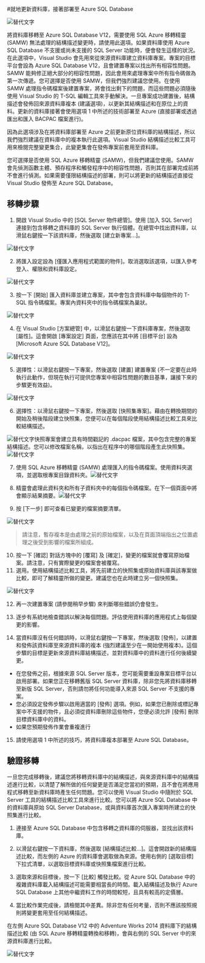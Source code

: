 <properties 
   pageTitle="使用 Visual Studio 和 SSDT 移轉" 
   description="Microsoft Azure SQL Database, 資料庫移轉, 匯入資料庫, 匯出資料庫, 移轉精靈" 
   services="sql-database" 
   documentationCenter="" 
   authors="pehteh" 
   manager="jeffreyg" 
   editor="monicar"/>

<tags
   ms.service="sql-database"
   ms.devlang="NA"
   ms.topic="article"
   ms.tgt_pltfrm="NA"
   ms.workload="data-management" 
   ms.date="04/14/2015"
   ms.author="pehteh"/>

#就地更新資料庫，接著部署至 Azure SQL Database

![替代文字](./media/sql-database-migrate-visualstudio-ssdt/01VSSSDTDiagram.png)

將資料庫移轉至 Azure SQL Database V12，需要使用 SQL Azure 移轉精靈 (SAMW) 無法處理的結構描述變更時，請使用此選項。如果資料庫使用 Azure SQL Database 不支援或尚未支援的 SQL Server 功能時，便會發生這樣的狀況。在此選項中，Visual Studio 會先用來從來源資料庫建立資料庫專案。專案的目標平台會設為 Azure SQL Database V12，且會建置專案以找出所有相容性問題。SAMW 能夠修正絕大部分的相容性問題，因此會用來處理專案中所有指令碼做為第一次傳遞。您可選擇是否使用 SAMW，但我們強烈建議您使用。在使用 SAMW 處理指令碼檔案後建置專案，將會找出剩下的問題，而這些問題必須隨後使用 Visual Studio 的 T-SQL 編輯工具來手動解決。一旦專案成功建置後，結構描述會發佈回來源資料庫複本 (建議選項)，以更新其結構描述和在原位上的資料。更新的資料庫接著會使用選項 1 中所述的技術部署至 Azure (直接部署或透過匯出和匯入 BACPAC 檔案進行)。
 
因為此選項涉及在將資料庫部署至 Azure 之前更新原位資料庫的結構描述，所以我們強烈建議在資料庫中的複本執行此選項。Visual Studio 結構描述比較工具可用來檢閱完整變更集合，此變更集會在發佈專案前套用至資料庫。

您可選擇是否使用 SQL Azure 移轉精靈 (SAMW)，但我們建議您使用。SAMW 會先偵測函數主體、預存程序和觸發程序中的相容性問題，否則其在部署完成前將不會進行偵測。如果需要僅限結構描述的部署，則可以將更新的結構描述直接從 Visual Studio 發佈至 Azure SQL Database。

## 移轉步驟

1.	開啟 Visual Studio 中的 [SQL Server 物件總管]。使用 [加入 SQL Server] 連接到包含移轉之資料庫的 SQL Server 執行個體。在總管中找出資料庫，以滑鼠右鍵按一下該資料庫，然後選取 [建立新專案...]。 

![替代文字](./media/sql-database-migrate-visualstudio-ssdt/02MigrateSSDT.png)

2.	將匯入設定設為 [僅匯入應用程式範圍的物件]。取消選取該選項，以匯入參考登入、權限和資料庫設定。

![替代文字](./media/sql-database-migrate-visualstudio-ssdt/03MigrateSSDT.png)

3.	按一下 [開始] 匯入資料庫並建立專案，其中會包含資料庫中每個物件的 T-SQL 指令碼檔案。專案內資料夾中的指令碼檔案為巢狀。

![替代文字](./media/sql-database-migrate-visualstudio-ssdt/04MigrateSSDT.png)

4.	在 Visual Studio [方案總管] 中，以滑鼠右鍵按一下資料庫專案，然後選取 [屬性]。這會開啟 [專案設定] 頁面，您應該在其中將 [目標平台] 設為 [Microsoft Azure SQL Database V12]。

![替代文字](./media/sql-database-migrate-visualstudio-ssdt/05MigrateSSDT.png)

5.	選擇性：以滑鼠右鍵按一下專案，然後選取 [建置] 建置專案 (不一定要在此時執行此動作，但現在執行可提供您專案中相容性問題的數目基準，讓接下來的步驟更有效益)。

![替代文字](./media/sql-database-migrate-visualstudio-ssdt/06MigrateSSDT.png)

6.	選擇性：以滑鼠右鍵按一下專案，然後選取 [快照集專案]。藉由在轉換期間的開始及稍後階段建立快照集，您便可以在每個階段使用結構描述比較工具來比較結構描述。

![替代文字](./media/sql-database-migrate-visualstudio-ssdt/07MigrateSSDT.png)快照專案會建立具有時間戳記的 .dacpac 檔案，其中包含完整的專案結構描述。您可以修改檔案名稱，以指出在程序中的哪個階段產生此快照集。![替代文字](./media/sql-database-migrate-visualstudio-ssdt/08MigrateSSDT.png)

7.	使用 SQL Azure 移轉精靈 (SAMW) 處理匯入的指令碼檔案。使用資料夾選項，並選取根專案目錄資料夾。![替代文字](./media/sql-database-migrate-visualstudio-ssdt/09MigrateSSDT.png)

8.	精靈會處理此資料夾和所有子資料夾中的每個指令碼檔案。在下一個頁面中將會顯示結果摘要。![替代文字](./media/sql-database-migrate-visualstudio-ssdt/10MigrateSSDT.png)
9.	按 [下一步] 即可查看已變更的檔案摘要清單。 

![替代文字](./media/sql-database-migrate-visualstudio-ssdt/11MigrateSSDT.png)

>請注意，暫存複本是由處理之前的原始檔案，以及在頁面頂端指出之位置處理之後受到影響的檔案所組成。

10.	按一下 [確認] 對話方塊中的 [覆寫] 及 [確定]，變更的檔案就會覆寫原始檔案。請注意，只有實際變更的檔案會被覆寫。
11.	選用。使用結構描述比較工具，將先前建立的快照集或原始資料庫與該專案做比較，即可了解精靈所做的變更。建議您也在此時建立另一個快照集。 

![替代文字](./media/sql-database-migrate-visualstudio-ssdt/12MigrateSSDT.png)

12.	再一次建置專案 (請參閱稍早步驟) 來判斷哪些錯誤仍會發生。

13.	逐步有系統地檢查錯誤以解決每個問題。評估使用資料庫的應用程式上每個變更的影響。

14.	當資料庫沒有任何錯誤時，以滑鼠右鍵按一下專案，然後選取 [發佈]，以建置和發佈該資料庫至來源資料庫的複本 (強烈建議至少在一開始使用複本)。這個步驟的目標是更新來源資料庫結構描述，並對資料庫中的資料進行任何後續變更。
- 在您發佈之前，根據來源 SQL Server 版本，您可能需要重設專案目標平台以啟用部署。如果您正在移轉舊版 SQL Server 資料庫，除非您先將資料庫移轉至新版 SQL Server，否則請勿將任何功能導入來源 SQL Server 不支援的專案。 
- 您必須設定發佈步驟以啟用適當的 [發佈] 選項。例如，如果您已刪除或標記專案中不支援的物件，且必須從資料庫刪除這些物件，您便必須允許 [發佈] 刪除目標資料庫中的資料。 
- 如果您預期發佈作業會重複進行 

15.	請使用選項 1 中所述的技巧，將資料庫複本部署至 Azure SQL Database。

## 驗證移轉

一旦您完成移轉後，建議您將移轉資料庫中的結構描述，與來源資料庫中的結構描述進行比較，以清楚了解所做的任何變更是否滿足您當初的預期，且不會在將應用程式移轉至新資料庫時產生任何問題。您可以使用 Visual Studio 中隨附於 SQL Server 工具的結構描述比較工具來進行比較。您可以將 Azure SQL Database 中的資料庫與原始 SQL Server Database，或與資料庫首次匯入專案時所建立的快照集進行比較。

1.	連接至 Azure SQL Database 中包含移轉之資料庫的伺服器，並找出該資料庫。 

2.	以滑鼠右鍵按一下資料庫，然後選取 [結構描述比較...]。這會開啟新的結構描述比較，而左側的 Azure 的資料庫會選取做為來源。使用右側的 [選取目標] 下拉式清單，以選取目標資料庫或快照集檔案進行比較。

3.	選取來源和目標後，按一下 [比較] 觸發比較。從 Azure SQL Database 中的複雜資料庫載入結構描述可能需要相當長的時間。載入結構描述及執行 Azure SQL Database 上其他中繼資料工作的時間較短，且具有較高的定價層。

4.	當比較作業完成後，請檢閱其中差異。除非您有任何考量，否則不應該按照規則將變更套用至任何結構描述。

在左側 Azure SQL Database V12 中的 Adventure Works 2014 資料庫下的結構描述比較 (由 SQL Azure 移轉精靈轉換和移轉)，會與右側的 SQL Server 中的來源資料庫進行比較。

![替代文字](./media/sql-database-migrate-visualstudio-ssdt/13MigrateSSDT.png)

 

<!---HONumber=July15_HO2-->